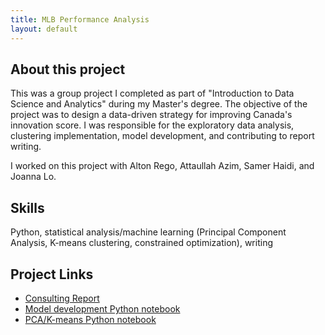 ```yaml
---
title: MLB Performance Analysis
layout: default
---
```


## About this project 
This was a group project I completed as part of "Introduction to Data Science and Analytics" during my Master's degree. 
The objective of the project was to design a data-driven strategy for improving Canada's innovation score. 
I was responsible for the exploratory data analysis, clustering implementation, model development, and contributing to report writing.

I worked on this project with Alton Rego, Attaullah Azim, Samer Haidi, and Joanna Lo.

## Skills
Python, statistical analysis/machine learning (Principal Component Analysis, K-means clustering, constrained optimization), writing

## Project Links
- [Consulting Report](ConsultingReport.pdf)
- [Model development Python notebook](Model_Development.ipynb)
- [PCA/K-means Python notebook](MIE1624_Project_PCA_Clustering.ipynb)
